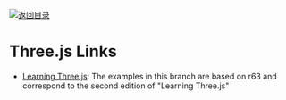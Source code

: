 [![返回目录](https://user-images.githubusercontent.com/5803001/38079637-ff0abcf0-3371-11e8-9b76-ad651620afc7.jpg)](https://github.com/wxyyxc1992/Awesome-Links)

# Three.js Links

* [Learning Three.js](https://github.com/josdirksen/learning-threejs): The examples in this branch are based on r63 and correspond to the second edition of "Learning Three.js"

